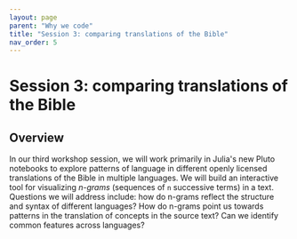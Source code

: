 ```yaml
---
layout: page
parent: "Why we code"
title: "Session 3: comparing translations of the Bible"
nav_order: 5
---
```


# Session 3: comparing translations of the Bible



## Overview

In our third workshop session, we will work primarily in Julia's new Pluto notebooks to explore patterns of language in different openly licensed translations of the Bible in multiple languages.  We will build an interactive tool for visualizing *n-grams* (sequences of `n` successive terms) in a text.  Questions we will address include:  how do n-grams reflect the structure and syntax of different languages? How do n-grams point us towards patterns in the translation of concepts in the source text?  Can we identify common features across languages?